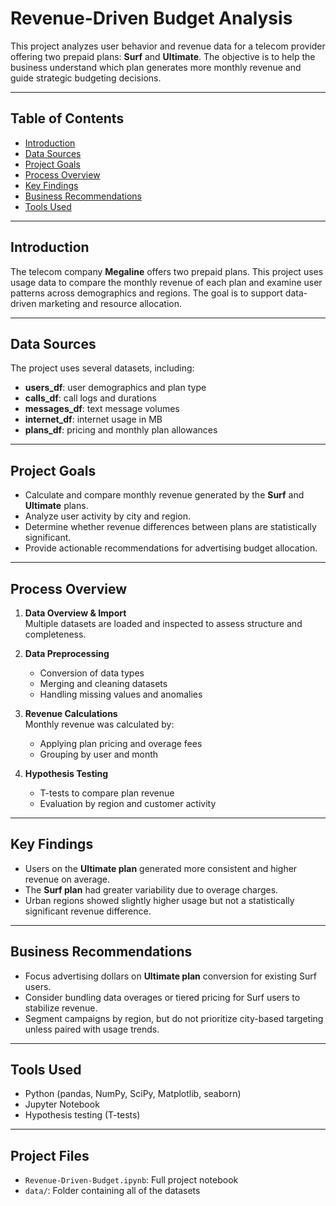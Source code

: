 # Revenue-Driven Budget Analysis

This project analyzes user behavior and revenue data for a telecom provider offering two prepaid plans: **Surf** and **Ultimate**. The objective is to help the business understand which plan generates more monthly revenue and guide strategic budgeting decisions.

---

## Table of Contents
- [Introduction](#introduction)
- [Data Sources](#data-sources)
- [Project Goals](#project-goals)
- [Process Overview](#process-overview)
- [Key Findings](#key-findings)
- [Business Recommendations](#business-recommendations)
- [Tools Used](#tools-used)

---

## Introduction

The telecom company **Megaline** offers two prepaid plans. This project uses usage data to compare the monthly revenue of each plan and examine user patterns across demographics and regions. The goal is to support data-driven marketing and resource allocation.

---

## Data Sources

The project uses several datasets, including:

- **users_df**: user demographics and plan type
- **calls_df**: call logs and durations
- **messages_df**: text message volumes
- **internet_df**: internet usage in MB
- **plans_df**: pricing and monthly plan allowances

---

## Project Goals

- Calculate and compare monthly revenue generated by the **Surf** and **Ultimate** plans.
- Analyze user activity by city and region.
- Determine whether revenue differences between plans are statistically significant.
- Provide actionable recommendations for advertising budget allocation.

---

## Process Overview

1. **Data Overview & Import**  
   Multiple datasets are loaded and inspected to assess structure and completeness.

2. **Data Preprocessing**  
   - Conversion of data types  
   - Merging and cleaning datasets  
   - Handling missing values and anomalies

3. **Revenue Calculations**  
   Monthly revenue was calculated by:
   - Applying plan pricing and overage fees
   - Grouping by user and month

4. **Hypothesis Testing**  
   - T-tests to compare plan revenue  
   - Evaluation by region and customer activity

---

## Key Findings

- Users on the **Ultimate plan** generated more consistent and higher revenue on average.
- The **Surf plan** had greater variability due to overage charges.
- Urban regions showed slightly higher usage but not a statistically significant revenue difference.

---

## Business Recommendations

- Focus advertising dollars on **Ultimate plan** conversion for existing Surf users.
- Consider bundling data overages or tiered pricing for Surf users to stabilize revenue.
- Segment campaigns by region, but do not prioritize city-based targeting unless paired with usage trends.

---

## Tools Used

- Python (pandas, NumPy, SciPy, Matplotlib, seaborn)
- Jupyter Notebook
- Hypothesis testing (T-tests)

---

## Project Files

- `Revenue-Driven-Budget.ipynb`: Full project notebook
- `data/`: Folder containing all of the datasets
